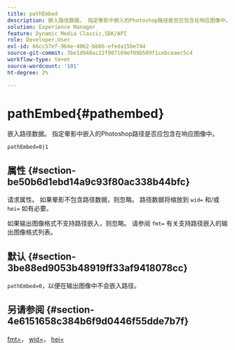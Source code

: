 ```yaml
---
title: pathEmbed
description: 嵌入路径数据。 指定晕影中嵌入的Photoshop路径是否应包含在响应图像中。
solution: Experience Manager
feature: Dynamic Media Classic,SDK/API
role: Developer,User
exl-id: 66cc57ef-964e-4062-bb66-efeda15be744
source-git-commit: 3be1d948ac22f907169ef09b509f1cebceaec5c4
workflow-type: tm+mt
source-wordcount: '101'
ht-degree: 2%

---
```


# pathEmbed{#pathembed}

嵌入路径数据。 指定晕影中嵌入的Photoshop路径是否应包含在响应图像中。

`pathEmbed=0|1`

## 属性 {#section-be50b6d1ebd14a9c93f80ac338b44bfc}

请求属性。 如果晕影不包含路径数据，则忽略。 路径数据将缩放到 `wid=` 和/或 `hei=` 如有必要。

如果输出图像格式不支持路径嵌入，则忽略。 请参阅 `fmt=` 有关支持路径嵌入的输出图像格式列表。

## 默认 {#section-3be88ed9053b48919ff33af9418078cc}

`pathEmbed=0`，以便在输出图像中不会嵌入路径。

## 另请参阅 {#section-4e6151658c384b6f9d0446f55dde7b7f}

[fmt=](../../../../../ir-api/http-protocol/image-rendering-api-ref/c-ir-http-protocol-ref/c-ir-http-protocol-command-reference/r-ir-fmt.md#reference-4c743f67d56b47c5b774fcc900ff758c)， [wid=](../../../../../ir-api/http-protocol/image-rendering-api-ref/c-ir-http-protocol-ref/c-ir-http-protocol-command-reference/r-ir-wid.md#reference-b7e691b0624941168c94b2749ae233ec)， [hei=](../../../../../ir-api/http-protocol/image-rendering-api-ref/c-ir-http-protocol-ref/c-ir-http-protocol-command-reference/r-ir-hei.md#reference-1c08f60365a94417a39867c09cac5478)
